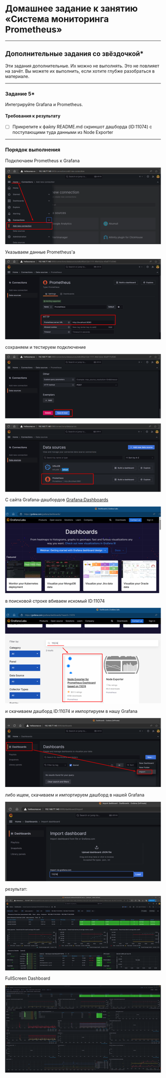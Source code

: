 # Домашнее задание к занятию «Система мониторинга Prometheus»

---
## Дополнительные задания со звёздочкой*
Эти задания дополнительные. Их можно не выполнять. Это не повлияет на зачёт. Вы можете их выполнить, если хотите глубже разобраться в материале.

---
### Задание 5*
Интегрируйте Grafana и Prometheus.

#### Требования к результату
- [ ] Прикрепите к файлу README.md скриншот дашборда (ID:11074) с поступающими туда данными из Node Exporter

---

### Порядок выполнения

Подключаем Prometheus к Grafana

![](./hw04-14.png)

Указываем данные Prometheus'а

![](./hw04-15.png)

сохраняем и тестируем подключение

![](./hw04-16.png)

![](./hw04-17.png)

С сайта Grafana-дашбордов [Grafana:Dashboards](https://grafana.com/grafana/dashboards)

![](./hw04-20.png)

в поисковой строке вбиваем искомый ID:11074

![](./hw04-21.png)

и скачиваем дашборд ID:11074 и импортируем в нашу Grafana

![](./hw04-22.png)

либо ищем, скачиваем и импортируем дашборд в нашей Grafana 

![](./hw04-23.png)

результат:

![](./hw04-24.png)

FullScreen Dashboard

![](./hw04-25.png)
